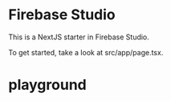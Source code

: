 # Firebase Studio

This is a NextJS starter in Firebase Studio.

To get started, take a look at src/app/page.tsx.
# playground
